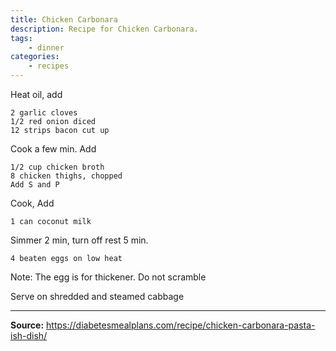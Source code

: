 ```yaml
---
title: Chicken Carbonara
description: Recipe for Chicken Carbonara.
tags:
    - dinner
categories:
    - recipes
---
```


Heat oil, add

```
2 garlic cloves
1/2 red onion diced
12 strips bacon cut up
```

Cook a few min. Add

```
1/2 cup chicken broth
8 chicken thighs, chopped
Add S and P
```

Cook, Add

```
1 can coconut milk
```

Simmer 2 min, turn off rest 5 min.

```
4 beaten eggs on low heat
```

Note: The egg is for thickener. Do not scramble

Serve on shredded and steamed cabbage

---

**Source:** <https://diabetesmealplans.com/recipe/chicken-carbonara-pasta-ish-dish/>